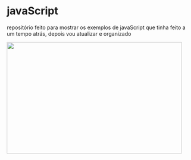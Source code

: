 # javaScript
repositório feito para mostrar os exemplos de javaScript que tinha feito a um tempo atrás, depois vou atualizar e organizado
 <p>
  <img width="470" height="300" src="/javaScript/imagen/manhã.png">
 </p>
